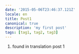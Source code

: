 ```yaml
---
date: '2015-05-06T23:46:37.121Z'
locale: en
title: Post1
canonical: true
description: 'my first post'
tags: [tag1, tag2, tag3]
---
```


1.  found in translation post 1
